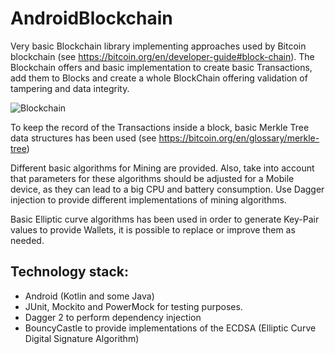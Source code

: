 # AndroidBlockchain

Very basic Blockchain library implementing approaches used by Bitcoin blockchain (see https://bitcoin.org/en/developer-guide#block-chain). 
The Blockchain offers and basic implementation to create basic Transactions, add them to Blocks and create a whole BlockChain offering validation of tampering and data integrity.

![Blockchain](https://user-images.githubusercontent.com/4429438/44645574-635efe00-a9d8-11e8-8907-af2706288c5a.png)

To keep the record of the Transactions inside a block, basic Merkle Tree data structures has been used (see https://bitcoin.org/en/glossary/merkle-tree)

Different basic algorithms for Mining are provided. Also, take into account that parameters for these algorithms should be adjusted for a Mobile device, as they can lead to a big CPU and battery consumption. Use Dagger injection to provide different implementations of mining algorithms.

Basic Elliptic curve algorithms has been used in order to generate Key-Pair values to provide Wallets, it is possible to replace or improve them as needed.

## Technology stack:

* Android (Kotlin and some Java)
* JUnit, Mockito and PowerMock for testing purposes.
* Dagger 2 to perform dependency injection
* BouncyCastle to provide implementations of the ECDSA (Elliptic Curve Digital Signature Algorithm)

